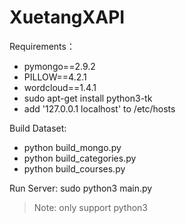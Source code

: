 # XuetangXAPI

Requirements：
- pymongo==2.9.2
- PILLOW==4.2.1
- wordcloud==1.4.1
- sudo apt-get install python3-tk
- add '127.0.0.1 localhost' to /etc/hosts

Build Dataset:
- python build_mongo.py
- python build_categories.py
- python build_courses.py

Run Server:
sudo python3 main.py

> Note: only support python3